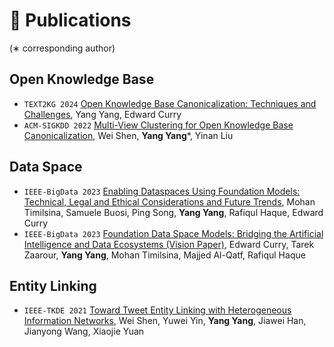 
# 📝 Publications
(∗ corresponding author)
## Open Knowledge Base
- ``TEXT2KG 2024`` [Open Knowledge Base Canonicalization: Techniques and Challenges](https://ceur-ws.org/Vol-3747/text2kg_paper5.pdf), Yang Yang, Edward Curry
- ``ACM-SIGKDD 2022`` [Multi-View Clustering for Open Knowledge Base Canonicalization](https://dl.acm.org/doi/pdf/10.1145/3534678.3539449), Wei Shen, **Yang Yang***, Yinan Liu

## Data Space
- ``IEEE-BigData 2023`` [Enabling Dataspaces Using Foundation Models: Technical, Legal and Ethical Considerations and Future Trends](https://drive.google.com/file/d/1pHXlfak9GEc0Z5LBGY3x7HvKhlbvSFla/view), Mohan Timilsina, Samuele Buosi, Ping Song, **Yang Yang**, Rafiqul Haque, Edward Curry
- ``IEEE-BigData 2023`` [Foundation Data Space Models: Bridging the Artificial Intelligence and Data Ecosystems (Vision Paper)](https://drive.google.com/file/d/1tg188Hmcf2UZfPNU85NgRhaFfhiK_vg5/view), Edward Curry, Tarek Zaarour, **Yang Yang**, Mohan Timilsina, Majjed Al-Qatf, Rafiqul Haque

## Entity Linking
- ``IEEE-TKDE 2021`` [Toward Tweet Entity Linking with Heterogeneous Information Networks](https://drive.google.com/file/d/1OXgXAR6FQsnNHFkYkdKYR9XvXrhDcDja/view), Wei Shen, Yuwei Yin, **Yang Yang**, Jiawei Han, Jianyong Wang, Xiaojie Yuan
